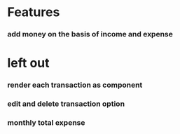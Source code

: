 # Features
### add money on the basis of income and expense
# left out
### render each transaction as component
### edit and delete transaction option
### monthly total expense
